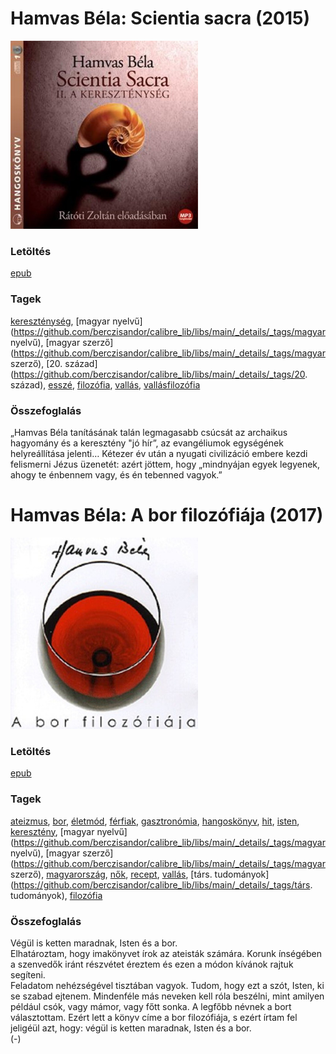 # <a name="id_777">Hamvas Béla: Scientia sacra (2015)</a>
<img src="https://github.com/BercziSandor/calibre_lib/raw/main/libs/main/Hamvas%20Bela/Scientia%20sacra%20%28777%29/cover.jpg" alt="cover" width="300"/>

### Letöltés
[epub](https://github.com/BercziSandor/calibre_lib/raw/main/libs/main/Hamvas%20Bela/Scientia%20sacra%20%28777%29/Scientia%20sacra%20-%20Hamvas%20Bela.epub)

### Tagek
[kereszténység](https://github.com/berczisandor/calibre_lib/libs/main/_details/_tags/kereszténység), [magyar nyelvű](https://github.com/berczisandor/calibre_lib/libs/main/_details/_tags/magyar nyelvű), [magyar szerző](https://github.com/berczisandor/calibre_lib/libs/main/_details/_tags/magyar szerző), [20. század](https://github.com/berczisandor/calibre_lib/libs/main/_details/_tags/20. század), [esszé](https://github.com/berczisandor/calibre_lib/libs/main/_details/_tags/esszé), [filozófia](https://github.com/berczisandor/calibre_lib/libs/main/_details/_tags/filozófia), [vallás](https://github.com/berczisandor/calibre_lib/libs/main/_details/_tags/vallás), [vallásfilozófia](https://github.com/berczisandor/calibre_lib/libs/main/_details/_tags/vallásfilozófia)

### Összefoglalás
<p class="description">„Hamvas Béla tanításának talán legmagasabb csúcsát az archaikus hagyomány és a keresztény "jó hír”, az evangéliumok egységének helyreállítása jelenti… Kétezer év után a nyugati civilizáció embere kezdi felismerni Jézus üzenetét: azért jöttem, hogy „mindnyájan egyek legyenek, ahogy te énbennem vagy, és én tebenned vagyok.”</p>


# <a name="id_776">Hamvas Béla: A bor filozófiája (2017)</a>
<img src="https://github.com/BercziSandor/calibre_lib/raw/main/libs/main/Hamvas%20Bela/A%20bor%20filozofiaja%20%28776%29/cover.jpg" alt="cover" width="300"/>

### Letöltés
[epub](https://github.com/BercziSandor/calibre_lib/raw/main/libs/main/Hamvas%20Bela/A%20bor%20filozofiaja%20%28776%29/A%20bor%20filozofiaja%20-%20Hamvas%20Bela.epub)

### Tagek
[ateizmus](https://github.com/berczisandor/calibre_lib/libs/main/_details/_tags/ateizmus), [bor](https://github.com/berczisandor/calibre_lib/libs/main/_details/_tags/bor), [életmód](https://github.com/berczisandor/calibre_lib/libs/main/_details/_tags/életmód), [férfiak](https://github.com/berczisandor/calibre_lib/libs/main/_details/_tags/férfiak), [gasztronómia](https://github.com/berczisandor/calibre_lib/libs/main/_details/_tags/gasztronómia), [hangoskönyv](https://github.com/berczisandor/calibre_lib/libs/main/_details/_tags/hangoskönyv), [hit](https://github.com/berczisandor/calibre_lib/libs/main/_details/_tags/hit), [isten](https://github.com/berczisandor/calibre_lib/libs/main/_details/_tags/isten), [keresztény](https://github.com/berczisandor/calibre_lib/libs/main/_details/_tags/keresztény), [magyar nyelvű](https://github.com/berczisandor/calibre_lib/libs/main/_details/_tags/magyar nyelvű), [magyar szerző](https://github.com/berczisandor/calibre_lib/libs/main/_details/_tags/magyar szerző), [magyarország](https://github.com/berczisandor/calibre_lib/libs/main/_details/_tags/magyarország), [nők](https://github.com/berczisandor/calibre_lib/libs/main/_details/_tags/nők), [recept](https://github.com/berczisandor/calibre_lib/libs/main/_details/_tags/recept), [vallás](https://github.com/berczisandor/calibre_lib/libs/main/_details/_tags/vallás), [társ. tudományok](https://github.com/berczisandor/calibre_lib/libs/main/_details/_tags/társ. tudományok), [filozófia](https://github.com/berczisandor/calibre_lib/libs/main/_details/_tags/filozófia)

### Összefoglalás
<div>
<p>Végül is ketten maradnak, Isten és a bor.<br>Elhatároztam, hogy imakönyvet írok az ateisták számára. Korunk ínségében a szenvedők iránt részvétet éreztem és ezen a módon kívánok rajtuk segíteni.<br>Feladatom nehézségével tisztában vagyok. Tudom, hogy ezt a szót, Isten, ki se szabad ejtenem. Mindenféle más neveken kell róla beszélni, mint amilyen például csók, vagy mámor, vagy főtt sonka. A legfőbb névnek a bort választottam. Ezért lett a könyv címe a bor filozófiája, s ezért írtam fel jeligéül azt, hogy: végül is ketten maradnak, Isten és a bor.<br>(-)</p></div>


